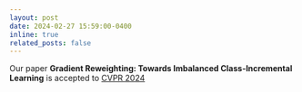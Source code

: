 ```yaml
---
layout: post
date: 2024-02-27 15:59:00-0400
inline: true
related_posts: false
---
```


Our paper **Gradient Reweighting: Towards Imbalanced Class-Incremental Learning** is accepted to [CVPR 2024](https://cvpr.thecvf.com/Conferences/2024)
